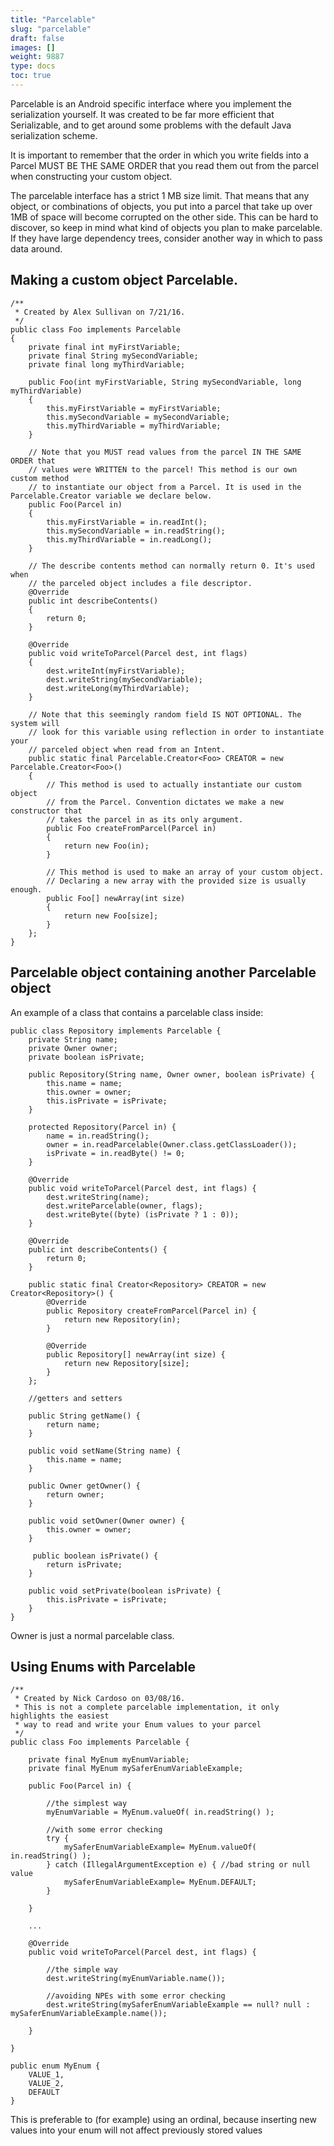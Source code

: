 ```yaml
---
title: "Parcelable"
slug: "parcelable"
draft: false
images: []
weight: 9887
type: docs
toc: true
---
```


Parcelable is an Android specific interface where you implement the serialization yourself. It was created to be far more efficient that Serializable, and to get around some problems with the default Java serialization scheme.

It is important to remember that the order in which you write fields into a Parcel MUST BE THE SAME ORDER that you read them out from the parcel when constructing your custom object.

The parcelable interface has a strict 1 MB size limit. That means that any object, or combinations of objects, you put into a parcel that take up over 1MB of space will become corrupted on the other side. This can be hard to discover, so keep in mind what kind of objects you plan to make parcelable. If they have large dependency trees, consider another way in which to pass data around. 

## Making a custom object Parcelable.
    /**
     * Created by Alex Sullivan on 7/21/16.
     */
    public class Foo implements Parcelable
    {
        private final int myFirstVariable;
        private final String mySecondVariable;
        private final long myThirdVariable;
    
        public Foo(int myFirstVariable, String mySecondVariable, long myThirdVariable)
        {
            this.myFirstVariable = myFirstVariable;
            this.mySecondVariable = mySecondVariable;
            this.myThirdVariable = myThirdVariable;
        }
        
        // Note that you MUST read values from the parcel IN THE SAME ORDER that
        // values were WRITTEN to the parcel! This method is our own custom method
        // to instantiate our object from a Parcel. It is used in the Parcelable.Creator variable we declare below.
        public Foo(Parcel in)
        {
            this.myFirstVariable = in.readInt();
            this.mySecondVariable = in.readString();
            this.myThirdVariable = in.readLong();
        }
        
        // The describe contents method can normally return 0. It's used when
        // the parceled object includes a file descriptor.
        @Override
        public int describeContents()
        {
            return 0;
        }
    
        @Override
        public void writeToParcel(Parcel dest, int flags)
        {
            dest.writeInt(myFirstVariable);
            dest.writeString(mySecondVariable);
            dest.writeLong(myThirdVariable);
        }
        
        // Note that this seemingly random field IS NOT OPTIONAL. The system will
        // look for this variable using reflection in order to instantiate your
        // parceled object when read from an Intent.
        public static final Parcelable.Creator<Foo> CREATOR = new Parcelable.Creator<Foo>()
        {
            // This method is used to actually instantiate our custom object
            // from the Parcel. Convention dictates we make a new constructor that
            // takes the parcel in as its only argument.
            public Foo createFromParcel(Parcel in)
            {
                return new Foo(in);
            }
            
            // This method is used to make an array of your custom object.
            // Declaring a new array with the provided size is usually enough.
            public Foo[] newArray(int size)
            {
                return new Foo[size];
            }
        };
    }

## Parcelable object containing another Parcelable object
  An example of a class that contains a parcelable class inside:

    public class Repository implements Parcelable {
        private String name;
        private Owner owner;
        private boolean isPrivate;
     
        public Repository(String name, Owner owner, boolean isPrivate) {
            this.name = name;      
            this.owner = owner;
            this.isPrivate = isPrivate;
        }
     
        protected Repository(Parcel in) {      
            name = in.readString();
            owner = in.readParcelable(Owner.class.getClassLoader());
            isPrivate = in.readByte() != 0;
        }
     
        @Override
        public void writeToParcel(Parcel dest, int flags) {
            dest.writeString(name);
            dest.writeParcelable(owner, flags);
            dest.writeByte((byte) (isPrivate ? 1 : 0));
        }
     
        @Override
        public int describeContents() {
            return 0;
        }
     
        public static final Creator<Repository> CREATOR = new Creator<Repository>() {
            @Override
            public Repository createFromParcel(Parcel in) {
                return new Repository(in);
            }
     
            @Override
            public Repository[] newArray(int size) {
                return new Repository[size];
            }
        };
     
        //getters and setters
     
        public String getName() {
            return name;
        }
     
        public void setName(String name) {
            this.name = name;
        }
     
        public Owner getOwner() {
            return owner;
        }
     
        public void setOwner(Owner owner) {
            this.owner = owner;
        }
       
         public boolean isPrivate() {
            return isPrivate;
        }
     
        public void setPrivate(boolean isPrivate) {
            this.isPrivate = isPrivate;
        }
    }

   Owner is just a normal parcelable class.

## Using Enums with Parcelable
    /**
     * Created by Nick Cardoso on 03/08/16.
     * This is not a complete parcelable implementation, it only highlights the easiest 
     * way to read and write your Enum values to your parcel
     */
    public class Foo implements Parcelable {

        private final MyEnum myEnumVariable;
        private final MyEnum mySaferEnumVariableExample;
    
        public Foo(Parcel in) {

            //the simplest way
            myEnumVariable = MyEnum.valueOf( in.readString() );

            //with some error checking
            try {
                mySaferEnumVariableExample= MyEnum.valueOf( in.readString() );
            } catch (IllegalArgumentException e) { //bad string or null value
                mySaferEnumVariableExample= MyEnum.DEFAULT;
            }

        }
        
        ...
    
        @Override
        public void writeToParcel(Parcel dest, int flags) {

            //the simple way
            dest.writeString(myEnumVariable.name()); 

            //avoiding NPEs with some error checking
            dest.writeString(mySaferEnumVariableExample == null? null : mySaferEnumVariableExample.name());

        }
        
    }

    public enum MyEnum {
        VALUE_1,
        VALUE_2,
        DEFAULT
    }

This is preferable to (for example) using an ordinal, because inserting new values into your enum will not affect previously stored values

